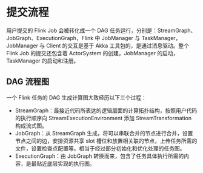 # 提交流程

用户提交的 Flink Job 会被转化成一个 DAG 任务运行，分别是：StreamGraph、JobGraph、ExecutionGraph，Flink 中 JobManager 与 TaskManager，JobManager 与 Client 的交互是基于 Akka 工具包的，是通过消息驱动。整个 Flink Job 的提交还包含着 ActorSystem 的创建，JobManager 的启动，TaskManager 的启动和注册。

## DAG 流程图

一个 Flink 任务的 DAG 生成计算图大致经历以下三个过程：

- StreamGraph：最接近代码所表达的逻辑层面的计算拓扑结构，按照用户代码的执行顺序向 StreamExecutionEnvironment 添加 StreamTransformation 构成流式图。
- JobGraph：从 StreamGraph 生成，将可以串联合并的节点进行合并，设置节点之间的边，安排资源共享 slot 槽位和放置相关联的节点，上传任务所需的文件，设置检查点配置等。相当于经过部分初始化和优化处理的任务图。
- ExecutionGraph：由 JobGraph 转换而来，包含了任务具体执行所需的内容，是最贴近底层实现的执行图。
